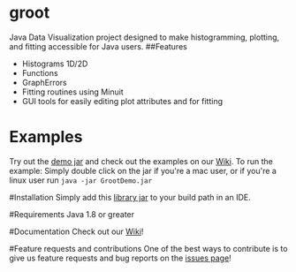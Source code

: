 # groot
Java Data Visualization project designed to make histogramming, plotting, and fitting accessible for Java users. 
##Features
- Histograms 1D/2D
- Functions 
- GraphErrors 
- Fitting routines using Minuit
- GUI tools for easily editing plot attributes and for fitting

# Examples
Try out the [demo jar](https://github.com/gavalian/groot/raw/master/jars/GrootDemo.jar) and check out the examples on our [Wiki](https://github.com/gavalian/groot/wiki "GROOT Wiki"). 
To run the example: Simply double click on the jar if you're a mac user, or if you're a linux user run ```java -jar GrootDemo.jar```

#Installation
Simply add this [library jar](https://github.com/gavalian/groot/raw/master/jars/) to your build path in an IDE.

#Requirements
Java 1.8 or greater

#Documentation
Check out our [Wiki](https://github.com/gavalian/groot/wiki "GROOT Wiki")!

#Feature requests and contributions
One of the best ways to contribute is to give us feature requests and bug reports on the [issues page](https://github.com/gavalian/groot/issues "GROOT Issues page")! 
